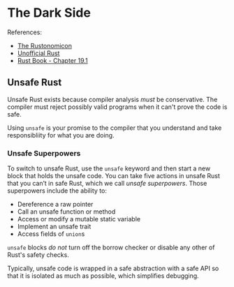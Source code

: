 # The Dark Side

References:
* [The Rustonomicon](https://doc.rust-lang.org/nightly/nomicon/)
* [Unofficial Rust](https://github.com/rust-unofficial)
* [Rust Book - Chapter 19.1](https://doc.rust-lang.org/book/ch19-01-unsafe-rust.html)

## Unsafe Rust

Unsafe Rust exists because compiler analysis _must_ be conservative.
The compiler must reject possibly valid programs when it can't prove the
code is safe.

Using `unsafe` is your promise to the compiler that you understand and take
responsibliity for what you are doing.

### Unsafe Superpowers

To switch to unsafe Rust, use the `unsafe` keyword and then start a new block
that holds the unsafe code. You can take five actions in unsafe Rust that you
can’t in safe Rust, which we call *unsafe superpowers*. Those superpowers
include the ability to:

* Dereference a raw pointer
* Call an unsafe function or method
* Access or modify a mutable static variable
* Implement an unsafe trait
* Access fields of `union`s

`unsafe` blocks *do not* turn off the borrow checker or disable any other of
Rust's safety checks.

Typically, unsafe code is wrapped in a safe abstraction with a safe API so
that it is isolated as much as possible, which simplifies debugging.
